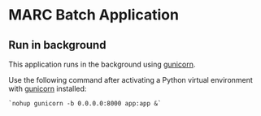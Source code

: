 [GUNICORN]: http://gunicorn.org/

# MARC Batch Application

## Run in background
This application runs in the background using [gunicorn][GUNICORN].

Use the following command after activating a Python virtual environment with 
[gunicorn][GUNICORN] installed:

    `nohup gunicorn -b 0.0.0.0:8000 app:app &`  

